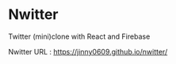 # Nwitter

Twitter (mini)clone with React and Firebase

Nwitter URL : https://jinny0609.github.io/nwitter/
